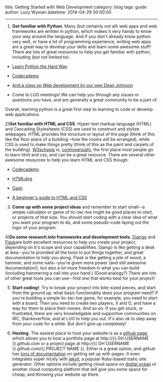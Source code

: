 title: Getting Started with Web Development
category: blog
tags: guide
author: Lucy Wyman 
datetime: 2014-04-29 00:00:00

---
1) **Get familiar with Python**.  Many (but certainly not all) web apps and web frameworks are written in python, which makes it very handy to know your way around the language.  And if you don't already know python very well, or have a lot of programming experience, writing web apps are a great way to develop your skills and learn some awesome stuff!  There are lots of great resources to help you get familiar with python, including (but not limited to):

* [Learn Python the Hard Way][python]

* [Codecademy][codecademy]

* [And a class on Web development by our own Dean Johnson][slides]

* Come to LUG meetings!  We can help you through any issues or questions you have, and are generally a great community to be a part of.

Overall, learning python is a great first step to learning to code or develop web applications.

2)**Get familiar with HTML and CSS**.  Hyper-text markup language (HTML) and Cascading Stylesheets (CSS) are used to construct and stylize webpages.  HTML provides the structure or layout of the page (think of this like the floor plans of a building--how the rooms will be arranged), while CSS is used to make things pretty (think of this as the paint and carpets of the building).  [W3schools][w3schools] is, [controversially][w3fools], the first place most people go to learn html and css, and can be a great resource.  There are several other awesome resources to help you learn HTML and CSS though:

* [Codecademy][codecademy]

* [HTMLdog][htmldog]

* [Dash][dash]

* [A beginner's guide to HTML and CSS][guide]

3) **Come up with some project ideas** and remember to start small--a simple calculator or game of tic-tac-toe might be good places to start, or projects of that size.   You should start coding with a clear idea of what you want your program to do, and some pseudo-code laying out the logic of your program.    

4)**Do some research into frameworks and development tools.**  [Django][django] and [Flask][flask]are both excellent resources to help you create your project, depending on it's scope and your capabilities.  Django is like getting a desk at ikea--you're provided all the tools to put things together, and great documentation to help you along.  Flask is like getting a pile of wood, a hammer, and some nails--you're given more power (and still awesome documentation!), but also a lot more freedom in what you can build (including hammering a nail into your hand.) (Good analogy?) There are lots of other great tools you can use--find one that works best for your project!

5) **Start coding!**.  Try to break your project into bite-sized pieces, and start from the ground up: what basic functionality does your program need?  If you're building a simple tic-tac-toe game, for example, you need to start with a board.  Then you need to create two players, X and O, and have a way for them to place their moves.  And so on.  If you get stuck, or frustrated, there are very knowledgable and supportive communities on IRC, Stackoverflow, and at LUG to help you out.  It's also ok to step away from your code for a while.  But don't give up completely!

6) **Hosting**. The easiest place to host your website is as a 
[github page][pages], which allows you to host a portfolio page at 
http://{{ GH USERNAME }}.github.com or a project page at http://{{ GH USERNAME
}}.github.com/{{ PROJECT NAME }}.  Either is a great option, and github
has [tons of documentation][pages-docs] on getting set up with pages. 
It even integrates super nicely with [jekyll][jekyll], a popular Ruby-based
static site generator.  Other options include getting cloud space on 
[digital ocean][do-guide] or another cloud computing platform that will give
you some space for cheap, and throwing your website up there. 


[python]:http://learnpythonthehardway.org/book/
[codecademy]: http://www.codecademy.com/tracks/python
[slides]:http://slides.osuosl.org/devopsbootcamp/05_services_app.html#1  
[django]:https://docs.djangoproject.com/en/1.6/intro/tutorial01/
[flask]:http://flask.pocoo.org/
[w3schools]: http://www.w3schools.com/
[w3fools]: http://www.w3fools.com/i
[htmldog]: http://htmldog.com/guides/html/beginner/
[dash]: https://dash.generalassemb.ly/?vip=bento
[guide]: http://learn.shayhowe.com/html-css/
[pages]: https://pages.github.com/
[pages-docs]: https://help.github.com/categories/github-pages-basics/
[jekyll]: https://jekyllrb.com
[do-guide]: http://lug.oregonstate.edu/blog/digital-ocean/
